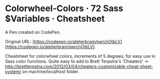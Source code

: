 # Colorwheel-Colors · 72 Sass $Variables · Cheatsheet

A Pen created on CodePen.

Original URL: [https://codepen.io/atelierbram/pen/nOjbLV](https://codepen.io/atelierbram/pen/nOjbLV).

Cheatsheet for colorwheel colors, increments of 5 degrees, for easy use in Sass color functions. Quite easy to add to Brett Terpstra's 'Cheaters' -> http://brettterpstra.com/2012/03/04/cheaters-customizable-cheat-sheet-system/ on machine/localhost folder.